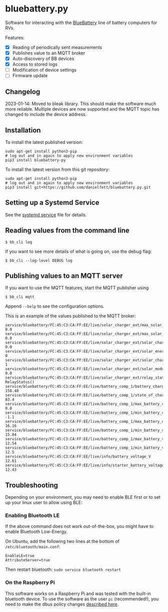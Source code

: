 # bluebattery.py

Software for interacting with the [BlueBattery](https://www.blue-battery.com/) line of battery computers for RVs.

Features:

- [x] Reading of periodically sent measurements
- [x] Publishes value to an MQTT broker
- [x] Auto-discovery of BB devices
- [x] Access to stored logs
- [ ] Modification of device settings
- [ ] Firmware update

## Changelog

2023-01-14: Moved to bleak library. This should make the software much more reliable. Multiple devices are now supported and the MQTT topic has changed to include the device address.

## Installation

To install the latest published version:

```
sudo apt-get install python3-pip
# log out and in again to apply new environment variables 
pip3 install bluebattery-py
```

To install the latest version from this git repository:

```
sudo apt-get install python3-pip
# log out and in again to apply new environment variables 
pip3 install git+https://github.com/danielfett/bluebattery.py.git
```


## Setting up a Systemd Service

See the [systemd service](assets/bb.service) file for details.


## Reading values from the command line

```
$ bb_cli log
```

If you want to see more details of what is going on, use the debug flag:

```
$ bb_cli --log-level DEBUG log
```

## Publishing values to an MQTT server

If you want to use the MQTT features, start the MQTT publisher using

```
$ bb_cli mqtt
```

Append `--help` to see the configuration options.

This is an example of the values published to the MQTT broker:

```
service/bluebattery/FC:45:C3:CA:FF:EE/live/solar_charger_ext/max_solar_current_day_A 0.0
service/bluebattery/FC:45:C3:CA:FF:EE/live/solar_charger_ext/max_solar_watt_day_W 0.0
service/bluebattery/FC:45:C3:CA:FF:EE/live/solar_charger_ext/solar_charge_day_Ah 0.0
service/bluebattery/FC:45:C3:CA:FF:EE/live/solar_charger_ext/solar_energy_day_Wh 0
service/bluebattery/FC:45:C3:CA:FF:EE/live/solar_charger_ext/solar_charger_status 1
service/bluebattery/FC:45:C3:CA:FF:EE/live/solar_charger_ext/solar_module_voltage_V 0.0
service/bluebattery/FC:45:C3:CA:FF:EE/live/solar_charger_ext/relay_status RelayStatus()
service/bluebattery/FC:45:C3:CA:FF:EE/live/battery_comp_1/battery_charge_Ah 158.48
service/bluebattery/FC:45:C3:CA:FF:EE/live/battery_comp_1/state_of_charge_percent 83.4
service/bluebattery/FC:45:C3:CA:FF:EE/live/battery_comp_1/max_battery_current_day_A 0.0
service/bluebattery/FC:45:C3:CA:FF:EE/live/battery_comp_1/min_battery_current_day_A -1.1
service/bluebattery/FC:45:C3:CA:FF:EE/live/battery_comp_1/max_battery_charge_day_Ah 16.16
service/bluebattery/FC:45:C3:CA:FF:EE/live/battery_comp_1/min_battery_charge_day_Ah 15.84
service/bluebattery/FC:45:C3:CA:FF:EE/live/battery_comp_1/max_battery_voltage_day_V 12.54
service/bluebattery/FC:45:C3:CA:FF:EE/live/battery_comp_1/min_battery_voltage_day_V 12.5
service/bluebattery/FC:45:C3:CA:FF:EE/live/info/battery_voltage_V 12.61
service/bluebattery/FC:45:C3:CA:FF:EE/live/info/starter_battery_voltage_V 12.43
```


## Troubleshooting

Depending on your environment, you may need to enable BLE first or to set up your linux user to allow using BLE:

### Enabling Bluetooth LE

If the above command does not work out-of-the-box, you might have to enable Bluetooth Low-Energy. 

On Ubuntu, add the following two lines at the bottom of `/etc/bluetooth/main.conf`:

```
EnableLE=true
AttributeServer=true
```

Then restart bluetooth: `sudo service bluetooth restart`

### On the Raspberry Pi

This software works on a Raspberry Pi and was tested with the built-in bluetooth device. To use the software as the user `pi` (recommended!), you need to make the dbus policy changes [described here](https://www.raspberrypi.org/forums/viewtopic.php?t=108581#p746917).
